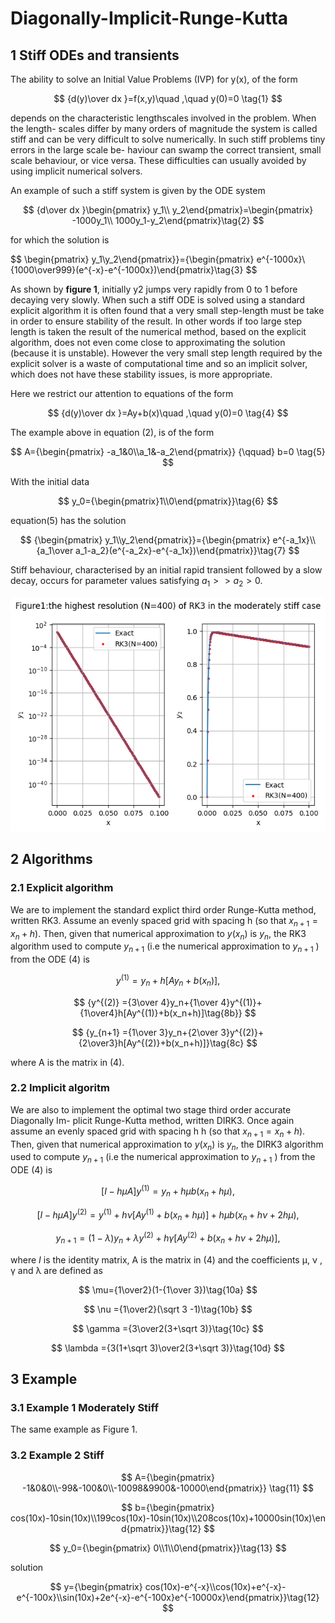 # Diagonally-Implicit-Runge-Kutta
## 1 Stiff ODEs and transients

The ability to solve an Initial Value Problems (IVP) for y(x), of the form

$$
{d(y)\over dx }=f(x,y)\quad ,\quad  y(0)=0 \tag{1}
$$

depends on the characteristic lengthscales involved in the problem. When the length- scales differ by many orders of magnitude the system is called stiff and can be very difficult to solve numerically. In such stiff problems tiny errors in the large scale be- haviour can swamp the correct transient, small scale behaviour, or vice versa. These difficulties can usually avoided by using implicit numerical solvers.

An example of such a stiff system is given by the ODE system

$$
{d\over dx }\begin{pmatrix} y_1\\ y_2\end{pmatrix}=\begin{pmatrix} -1000y_1\\ 1000y_1-y_2\end{pmatrix}\tag{2}
$$

for which the solution is

$$
\begin{pmatrix} y_1\\y_2\end{pmatrix}}={\begin{pmatrix} e^{-1000x}\\{1000\over999}(e^{-x}-e^{-1000x})\end{pmatrix}\tag{3}
$$

As shown by **figure 1**, initially y2 jumps very rapidly from 0 to 1 before decaying very slowly. When such a stiff ODE is solved using a standard explicit algorithm it is often found that a very small step-length must be take in order to ensure stability of the result. In other words if too large step length is taken the result of the numerical method, based on the explicit algorithm, does not even come close to approximating the solution (because it is unstable). However the very small step length required by the explicit solver is a waste of computational time and so an implicit solver, which does not have these stability issues, is more appropriate.

Here we restrict our attention to equations of the form

$$
{d(y)\over dx }=Ay+b(x)\quad ,\quad  y(0)=0 \tag{4}
$$

The example above in equation (2), is of the form

$$
A={\begin{pmatrix} -a_1&0\\a_1&-a_2\end{pmatrix}} {\qquad} b=0 \tag{5}
$$

With the initial data

$$
y_0={\begin{pmatrix}1\\0\end{pmatrix}}\tag{6}
$$

equation(5) has the solution

$$
{\begin{pmatrix} y_1\\y_2\end{pmatrix}}={\begin{pmatrix} e^{-a_1x}\\{a_1\over a_1-a_2}(e^{-a_2x}-e^{-a_1x})\end{pmatrix}}\tag{7}
$$

Stiff behaviour, characterised by an initial rapid transient followed by a slow decay, occurs for parameter values satisfying $a_1>>a_2>0$.

![image](https://github.com/KaichuangYang/Diagonally-Implicit-Runge-Kutta/blob/main/Example/Plot/output.png)

## 2 Algorithms

### 2.1 Explicit algorithm
We are to implement the standard explict third order Runge-Kutta method, written RK3.  Assume an evenly spaced grid with spacing h (so that $x_{n+1} = x_{n} + h$). Then, given that numerical approximation to $y(x_n)$ is $y_n$, the RK3 algorithm used to compute $y_{n+1}$ (i.e the numerical approximation to $y_{n+1}$ ) from the ODE (4) is

$$
{{y^{(1)} =y_n+h[Ay_n+b(x_n)] }, \tag{8a}}
$$

$$
{y^{(2)} ={3\over 4}y_n+{1\over 4}y^{(1)}+{1\over4}h[Ay^{(1)}+b(x_n+h)]\tag{8b}} 
$$

$$
{y_{n+1} ={1\over 3}y_n+{2\over 3}y^{(2)}+{2\over3}h[Ay^{(2)}+b(x_n+h)]}\tag{8c}
$$

where A is the matrix in (4).

### 2.2 Implicit algoritm
We are also to implement the optimal two stage third order accurate Diagonally Im- plicit Runge-Kutta method, written DIRK3. Once again assume an evenly spaced grid with spacing h  h (so that $x_{n+1} = x_{n} + h$). Then, given that numerical approximation to $y(x_n)$ is $y_n$, the DIRK3 algorithm used to compute $y_{n+1}$ (i.e the numerical approximation to $y_{n+1}$ ) from the ODE (4) is

$$
{[I-h\mu A]{y^{(1)} =y_n+h\mu b(x_n+h\mu) }, \tag{9a}}
$$

$$
{[I-h\mu A]y^{(2)} =y^{(1)}+h\nu [Ay^{(1)}+b(x_n+h\mu)]+ h\mu b(x_n+h\nu +2h\mu),\tag{9b}}
$$

$$
{y_{n+1} =(1-\lambda)y_n+\lambda y^{(2)}+h\gamma[Ay^{(2)}+b(x_n+h\nu +2h\mu)],\tag{9c}}
$$

where $I$ is the identity matrix, A is the matrix in (4) and the coefficients µ, ν , γ and λ are defined as

$$
\mu={1\over2}(1-{1\over 3})\tag{10a}
$$

$$
\nu ={1\over2}(\sqrt 3 -1)\tag{10b}
$$

$$
\gamma ={3\over2(3+\sqrt 3)}\tag{10c}
$$

$$
\lambda ={3(1+\sqrt 3)\over2(3+\sqrt 3)}\tag{10d}
$$

## 3 Example
### 3.1 Example 1 Moderately Stiff
The same example as Figure 1.
### 3.2 Example 2 Stiff

$$
A={\begin{pmatrix} -1&0&0\\-99&-100&0\\-10098&9900&-10000\end{pmatrix}}  \tag{11}
$$

$$
b={\begin{pmatrix} cos(10x)-10sin(10x)\\199cos(10x)-10sin(10x)\\208cos(10x)+10000sin(10x)\end{pmatrix}}\tag{12}
$$

$$
y_0={\begin{pmatrix} 0\\1\\0\end{pmatrix}}\tag{13}
$$

solution

$$
y={\begin{pmatrix} cos(10x)-e^{-x}\\cos(10x)+e^{-x}-e^{-100x}\\sin(10x)+2e^{-x}-e^{-100x}e^{-10000x}\end{pmatrix}}\tag{12}
$$
